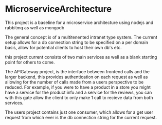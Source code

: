 # MicroserviceArchitecture
This project is a baseline for a microservice architecture using nodejs and rabbitmq as well as mongodb

The general concept is of a multitenented intranet type system.
The current setup allows for a db connection string to be specified on a per domain basis, allow for potential clients to host their own db's etc.

this project current consists of two main services as well as a blank starting point for others to come.


The APIGateway project, is the interface between frontend calls and the larger backend, this provides authentication on each request as well as allowing for the number of calls made from a users perspective to be reduced.
For example, if you were to have a product in a store you might have a  service for the product info and a service for the reviews, you can with this gate allow the client to only make 1 call to recieve data from both services.

The users project contains just one consumer, which allows for a get user request from which ever is the db connection string for the current request.
